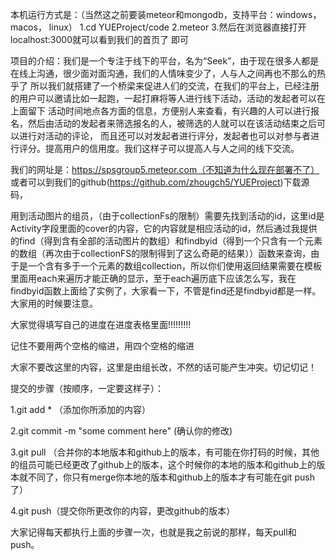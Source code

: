 本机运行方式是：（当然这之前要装meteor和mongodb，支持平台：windows， macos， linux）
1.cd YUEProject/code
2.meteor
3.然后在浏览器直接打开localhost:3000就可以看到我们的首页了
即可




项目的介绍：我们是一个专注于线下的平台，名为“Seek”，由于现在很多人都是在线上沟通，很少面对面沟通，我们的人情味变少了，人与人之间再也不那么的热乎了
所以我们就搭建了一个桥梁来促进人们的交流，在我们的平台上，已经注册的用户可以邀请比如一起跑，一起打麻将等人进行线下活动，活动的发起者可以在上面留下
活动时间地点各方面的信息，方便别人来查看，有兴趣的人可以进行报名，然后由活动的发起者来筛选报名的人，被筛选的人就可以在该活动结束之后可以进行对活动的评论，
而且还可以对发起者进行评分，发起者也可以对参与者进行评分。提高用户的信用度。我们这样子可以提高人与人之间的线下交流。


我们的网址是：https://spsgroup5.meteor.com（不知道为什么现在部署不了）
或者可以到我们的github(https://github.com/zhougch5/YUEProject)下载源码，




用到活动图片的组员，（由于collectionFs的限制）需要先找到活动的id，这里id是Activity字段里面的cover的内容，它的内容就是相应活动的id，然后通过我提供的find（得到含有全部的活动图片的数组）和findbyid（得到一个只含有一个元素的数组（再次由于collectionFS的限制得到了这么奇葩的结果））函数来查询，由于是一个含有多于一个元素的数组collection，所以你们使用返回结果需要在模板里面用each来遍历才能正确的显示，至于each遍历底下应该怎么写，我在findbyid函数上面给了实例了，大家看一下，不管是find还是findbyid都是一样。大家用的时候要注意。


大家觉得填写自己的进度在进度表格里面!!!!!!!!!

记住不要用两个空格的缩进，用四个空格的缩进

大家不要改这里的内容，这里是由组长改，不然的话可能产生冲突。切记切记！

提交的步骤（按顺序，一定要这样子）：

1.git add * （添加你所添加的内容）

2.git commit -m "some comment here" (确认你的修改)

3.git pull （合并你的本地版本和github上的版本，有可能在你打码的时候，其他的组员可能已经更改了github上的版本，这个时候你的本地的版本和github上的版本就不同了，你只有merge你本地的版本和github上的版本才有可能在git push了）

4.git push（提交你所更改你的内容，更改github的版本）


大家记得每天都执行上面的步骤一次，也就是我之前说的那样，每天pull和push。
